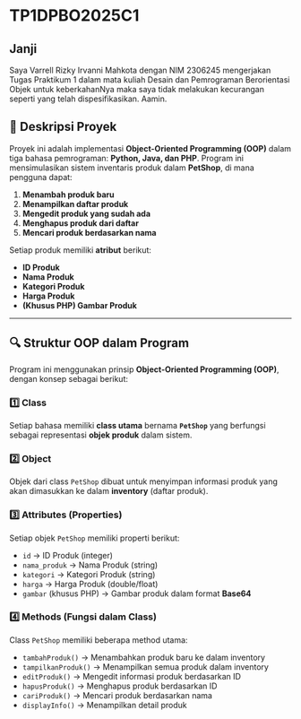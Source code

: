 # TP1DPBO2025C1
 
## Janji
Saya Varrell Rizky Irvanni Mahkota dengan NIM 2306245 mengerjakan Tugas Praktikum 1 dalam mata kuliah Desain dan Pemrograman Berorientasi Objek untuk keberkahanNya maka saya tidak melakukan kecurangan seperti yang telah dispesifikasikan. Aamin.

## 📌 Deskripsi Proyek  
Proyek ini adalah implementasi **Object-Oriented Programming (OOP)** dalam tiga bahasa pemrograman: **Python, Java, dan PHP**. Program ini mensimulasikan sistem inventaris produk dalam **PetShop**, di mana pengguna dapat:

1. **Menambah produk baru**  
2. **Menampilkan daftar produk**  
3. **Mengedit produk yang sudah ada**  
4. **Menghapus produk dari daftar**  
5. **Mencari produk berdasarkan nama**  

Setiap produk memiliki **atribut** berikut:  
- **ID Produk**  
- **Nama Produk**  
- **Kategori Produk**  
- **Harga Produk**  
- **(Khusus PHP) Gambar Produk**  

---

## 🔍 Struktur OOP dalam Program  
Program ini menggunakan prinsip **Object-Oriented Programming (OOP)**, dengan konsep sebagai berikut:  

### 1️⃣ Class  
Setiap bahasa memiliki **class utama** bernama **`PetShop`** yang berfungsi sebagai representasi **objek produk** dalam sistem.  

### 2️⃣ Object  
Objek dari class `PetShop` dibuat untuk menyimpan informasi produk yang akan dimasukkan ke dalam **inventory** (daftar produk).

### 3️⃣ Attributes (Properties)  
Setiap objek `PetShop` memiliki properti berikut:  
- `id` → ID Produk (integer)  
- `nama_produk` → Nama Produk (string)  
- `kategori` → Kategori Produk (string)  
- `harga` → Harga Produk (double/float)  
- `gambar` (khusus PHP) → Gambar produk dalam format **Base64**  

### 4️⃣ Methods (Fungsi dalam Class)  
Class `PetShop` memiliki beberapa method utama:  
- `tambahProduk()` → Menambahkan produk baru ke dalam inventory  
- `tampilkanProduk()` → Menampilkan semua produk dalam inventory  
- `editProduk()` → Mengedit informasi produk berdasarkan ID  
- `hapusProduk()` → Menghapus produk berdasarkan ID  
- `cariProduk()` → Mencari produk berdasarkan nama  
- `displayInfo()` → Menampilkan detail produk  

